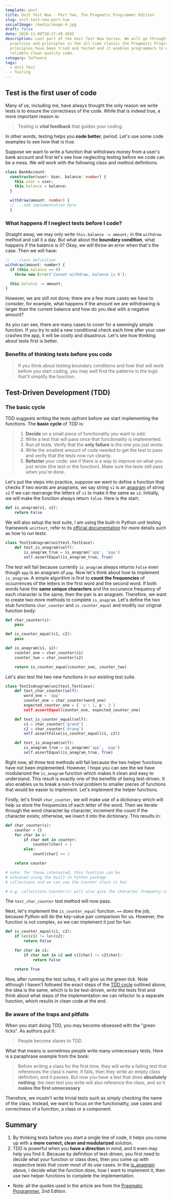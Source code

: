 ```yaml
---
template: post
title: Unit Test Now - Part Two, The Pragmatic Programmer Edition
slug: unit-test-now-part-two
socialImage: /media/image-4.jpg
draft: false
date: 2020-11-00T10:27:49.450Z
description: Last part of the Unit Test Now Series. We will go through the best
  practices and principles in the all-time classic the Pragmatic Programmer. The
  principles have been tried and tested and it enables programmers to write
  reliable clean quality code.
category: Software
tags:
  - Unit Test
  - Testing
---
```


## Test is the first user of code

Many of us, including me, have always thought the only reason we write tests is to ensure the correctness of the code. While that is indeed true, a more important reason is:

> Testing is **vital feedback** that guides your coding.

In other words, testing helps you **code better**, period. Let's use some code examples to see how that is true.

Suppose we want to write a function that withdraws money from a user's bank account and first let's see how neglecting testing before we code can be a mess. We will work with the following class and method definitions.

```typescript
class BankAccount:
  constructor(user: User, balance: number) {
    this.user = user;
    this.balance = balance;
  }

  withdraw(amount: number) {
  // ...add implementation here
  }
```

### What happens if I neglect tests before I code?

Straight away, we may only write `this.balance -= amount;` in the `withdraw` method and call it a day. But what about the **boundary condition**, what happens if the balance is 0? Okay, we will throw an error when that's the case. Then we will have:

```javascript
// ...class definition
withdraw(amount: number) {
  if (this.balance == 0)
    throw new Error('Cannot withdraw, balance is 0');

  this.balance -= amount;
}
```

However, we are still not done; there are a few more cases we have to consider, for example, what happens if the amount we are withdrawing is larger than the current balance and how do you deal with a negative amount?

As you can see, there are many cases to cover for a seemingly simple function. If you try to add a new conditional check each time after your user crashes the app, it will be costly and disastrous. Let's see how thinking about tests first is better.

### Benefits of thinking tests before you code

> If you think about testing boundary conditions and how that will work before you start coding, you may well find the patterns in the logic that'll simplify the function.

## <a name='tdd' style='border:none;'>Test-Driven Development (TDD)</a>

### <a name='tdd-basic-cycle' style='border:none;'>The basic cycle</a>

TDD suggests writing the tests upfront before we start implementing the functions. The **basic cycle** of _TDD_ is:

> 1. **Decide** on a small piece of functionality you want to add.
> 2. Write a test that will pass once that functionality is implemented.
> 3. Run all tests. Verify that the **only failure** is the one you just wrote.
> 4. Write the smallest amount of code needed to get the test to pass and verify that the tests now run cleanly.
> 5. **Refactor** your code: see if there is a way to improve on what you just wrote (the test or the function). Make sure the tests still pass when you're done.

Let's put the steps into practice, suppose we want to define a function that checks if two words are anagrams, we say string `s1` is an [anagram](https://en.wikipedia.org/wiki/Anagram) of string `s2` if we can rearrange the letters of `s1` to make it the same as `s2`. Initially, we will make the function always return `false`. Here is the start:

```python
def is_anagram(s1, s2):
	return False
```

We will also setup the test suite, I am using the built-in Python unit testing framework `unittest`, refer to its [official documentation](https://docs.python.org/3/library/unittest.html) for more details such as how to run tests:

```python
class TestIsAnagram(unittest.TestCase):
	def test_is_anagram(self):
		is_anagram_true = is_anagram('app', 'pap')
		self.assertEqual(is_anagram_true, True)
```

The test will fail because currently `is_anagram` always returns `False` even though `app` is an anagram of `pap`. Now let's think about how to implement `is_anagram`. A simple algorithm is first to **count the frequencies** of occurrences of the letters in the first word and the second word. If both words have the **same unique characters** and the occurance frequency of each character is the same, then the pair is an anagram. Therefore, we want to create two more methods to complete `is_anagram`. Let's define the two stub functions `char_counter` and `is_counter_equal` and modify our original function body:

```python
def char_counter(s):
	pass

def is_counter_equal(c1, c2):
	pass

def is_anagram(s1, s2):
	counter_one = char_counter(s1)
	counter_two = char_counter(s2)

	return is_counter_equal(counter_one, counter_two)
```

Let's also test the two new functions in our existing test suite.

```python
class TestIsAnagram(unittest.TestCase):
	def test_char_counter(self):
		word_one = 'app'
		counter_one = char_counter(word_one)
		expected_counter_one = { 'a': 1, p': 2 }
		self.assertEqual(counter_one, expected_counter_one)

	def test_is_counter_equal(self):
		c1 = char_counter('grand')
		c2 = char_counter('drang')
		self.assertFalse(is_counter_equal(c1, c2))

	def test_is_anagram(self):
		is_anagram_true = is_anagram('app', 'pap')
		self.assertEqual(is_anagram_true, True)
```

Right now, all three test methods will fail because the two helper functions have not been implemented. However, I hope you can see the we have modularized the `is_anagram` function which makes it clean and easy to understand. This result is exactly one of the benefits of being test-driven. It also enables us to break a non-trivial problem to smaller pieces of functions that would be easier to implement. Let's implement the helper functions.

Firstly, let's finish `char_counter`, we will make use of a dictionary which will help us store the frequencies of each letter of the word. Then we iterate through the word character by character, increment the count if the character exists; otherwise, we insert it into the dictionary. This results in:

```python
def char_counter(s):
	counter = {}
	for char in s:
		if char not in counter:
			counter[char] = 1
		else:
			count[char] += 1

	return counter

# note: for those interested, this function can be
# achieved using the built-in Python package
# collections and we can use the Counter class it has

# e.g. collections.Counter(s) will also give the character frequency counts of the word.
```

The `test_char_counter` test method will now pass.

Next, let's implement the `is_counter_equal` function. `==` does the job, because Python will do the key-value pair comparison for us. However, the function is not complex, so we can implement it just for fun:

```python
def is_counter_equal(c1, c2):
	if len(c1) != len(c2):
		return False

	for char in c1:
		if char not in c2 and c1[char] != c2[char]:
			return False

	return True
```

Now, after running the test suites, it will give us the green tick. Note although I haven't followed the exact steps of the [TDD cycle](#tdd-basic-cycle) outlined above, the idea is the same, which is to be test-driven, write the tests first and think about what steps of the implementation we can refactor to a separate function, which results in clean code at the end.

### Be aware of the traps and pitfalls

When you start doing TDD, you may become obsessed with the "green ticks". As authors put it:

> People become slaves to TDD.

What that means is sometimes people write many unnecessary tests. Here is a paraphrase example from the book:

> Before writing a class for the first time, they will write a failing test that references the class's name. It fails, then they write an empty class definition, and it passes. But now you have a test that does **absolutely nothing**; the next test you write will also reference the class, and so it **makes the first unnecessary**

Therefore, we mustn't write trivial tests such as simply checking the name of the class. Instead, we want to focus on the functionality, use cases and correctness of a function, a class or a component.

## Summary

1. By thinking tests before you start a single line of code, it helps you come up with a **more correct, clean and modularized** solution.
2. TDD is powerful when you **have a direction** in mind, and it even may help you find it. Because by definition of test-driven, you first need to decide what your function or class does, then you come up with respective tests that cover most of its use cases. In the [is_anagram](#tdd) above, I decide what the function does, how I want to implement it, then use two helper functions to complete the implementation.

- Note: all the quotes used in the article are from the [Pragmatic Programmer](https://en.wikipedia.org/wiki/The_Pragmatic_Programmer), 2nd Edition.
